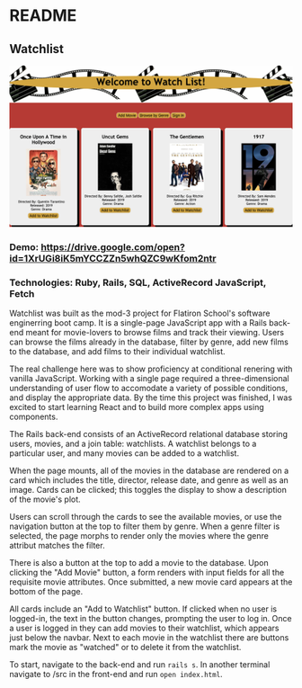 # README

## Watchlist

![](images/screenshot.png)

### Demo: https://drive.google.com/open?id=1XrUGi8iK5mYCCZZn5whQZC9wKfom2ntr

### Technologies: Ruby, Rails, SQL, ActiveRecord JavaScript, Fetch 

Watchlist was built as the mod-3 project for Flatiron School's software enginerring boot camp. It is a single-page JavaScript app with a Rails back-end meant for movie-lovers to browse films and track their viewing. Users can browse the films already in the database, filter by genre, add new films to the database, and add films to their individual watchlist.

The real challenge here was to show proficiency at conditional renering with vanilla JavaScript. Working with a single page required a three-dimensional understanding of user flow to accomodate a variety of possible conditions, and display the appropriate data. By the time this project was finished, I was excited to start learning React and to build more complex apps using components. 

The Rails back-end consists of an ActiveRecord relational database storing users, movies, and a join table: watchlists. A watchlist belongs to a particular user, and many movies can be added to a watchlist. 

When the page mounts, all of the movies in the database are rendered on a card which includes the title, director, release date, and genre as well as an image. Cards can be clicked; this toggles the display to show a description of the movie's plot.

Users can scroll through the cards to see the available movies, or use the navigation button at the top to filter them by genre. When a genre filter is selected, the page morphs to render only the movies where the genre attribut matches the filter. 

There is also a button at the top to add a movie to the database. Upon clicking the "Add Movie" button, a form renders with input fields for all the requisite movie attributes. Once submitted, a new movie card appears at the bottom of the page. 

All cards include an "Add to Watchlist" button. If clicked when no user is logged-in, the text in the button changes, prompting the user to log in. Once a user is logged in they can add movies to their watchlist, which appears just below the navbar. Next to each movie in the watchlist there are buttons mark the movie as "watched" or to delete it from the watchlist. 

To start, navigate to the back-end and run ```rails s```. In another terminal navigate to /src in the front-end and run ```open index.html```.


